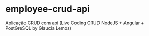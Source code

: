 # employee-crud-api
Aplicação CRUD com api (Live Coding CRUD NodeJS + Angular + PostGreSQL by Glaucia Lemos)
